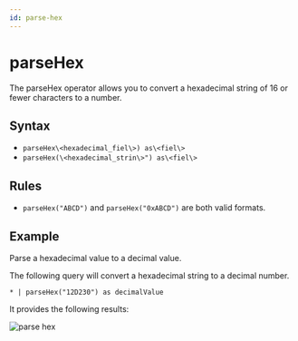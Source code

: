 ```yaml
---
id: parse-hex
---
```


# parseHex

The parseHex operator allows you to convert a hexadecimal string of 16 or fewer characters to a number.

## Syntax

* `parseHex\<hexadecimal_fiel\>) as\<fiel\>`
* `parseHex(\<hexadecimal_strin\>") as\<fiel\>`

## Rules

* `parseHex("ABCD")` and `parseHex("0xABCD")` are both valid formats.

## Example

Parse a hexadecimal value to a decimal value.

The following query will convert a hexadecimal string to a decimal number.

`* | parseHex("12D230") as decimalValue`

It provides the following results:

![parse hex](/img/reuse/query-search/parsehex_operator.png)
